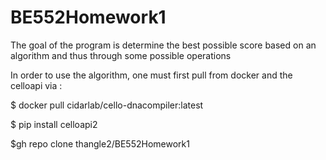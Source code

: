 # BE552Homework1

The goal of the program is determine the best possible score based on an algorithm and thus through some possible operations

In order to use the algorithm, one must first pull from docker and the celloapi via :

$ docker pull cidarlab/cello-dnacompiler:latest

$ pip install celloapi2

$gh repo clone thangle2/BE552Homework1



